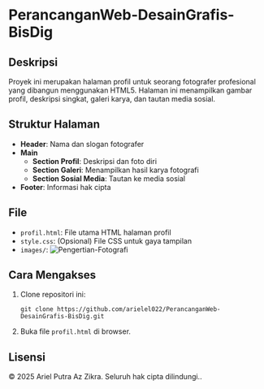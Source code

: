 # PerancanganWeb-DesainGrafis-BisDig

## Deskripsi

Proyek ini merupakan halaman profil untuk seorang fotografer profesional yang dibangun menggunakan HTML5. Halaman ini menampilkan gambar profil, deskripsi singkat, galeri karya, dan tautan media sosial.

## Struktur Halaman

- **Header**: Nama dan slogan fotografer
- **Main**
  - **Section Profil**: Deskripsi dan foto diri
  - **Section Galeri**: Menampilkan hasil karya fotografi
  - **Section Sosial Media**: Tautan ke media sosial
- **Footer**: Informasi hak cipta

## File

- `profil.html`: File utama HTML halaman profil
- `style.css`: (Opsional) File CSS untuk gaya tampilan
- `images/`: ![Pengertian-Fotografi](https://github.com/user-attachments/assets/1a64b7f7-0bb0-482a-b9e3-311410d2d4b1)


## Cara Mengakses

1. Clone repositori ini:
   ```
   git clone https://github.com/arielel022/PerancanganWeb-DesainGrafis-BisDig.git
   ```
2. Buka file `profil.html` di browser.

## Lisensi

© 2025 Ariel Putra Az Zikra. Seluruh hak cipta dilindungi..
